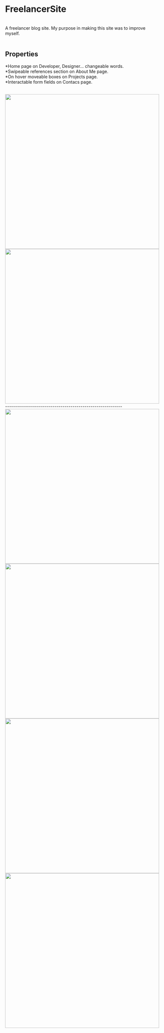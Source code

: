 # FreelancerSite
<br>
A freelancer blog  site. My purpose in making this site was to improve myself.<br><br>

Properties
---------------------
*Home page on Developer, Designer... changeable words.<br>
*Swipeable references section on About Me page.<br>
*On hover moveable boxes on Projects page.<br>
*Interactable form fields on Contacs page.<br><br>

<p float="left">
<img src="https://i.hizliresim.com/61m2iw0.jpg" width="500" />
<img src="https://i.hizliresim.com/sbr4isz.jpg" width="500" />
  -----------------------------------------------------------
<img src="https://i.hizliresim.com/3ix35qb.jpg" width="500" />
<img src="https://i.hizliresim.com/5u8fr49.jpg" width="500" />
<img src="https://i.hizliresim.com/tnk8g4f.jpg" width="500" />
<img src="https://i.hizliresim.com/2jmpz6b.jpg" width="500" />
</p>
